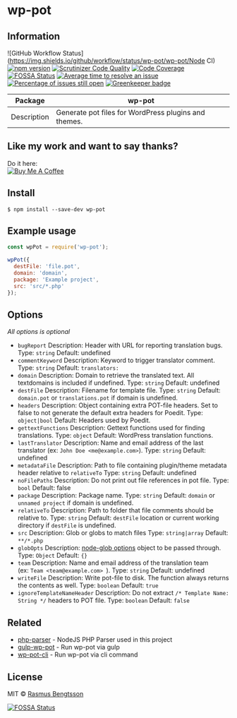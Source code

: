 # wp-pot

## Information

![GitHub Workflow Status](https://img.shields.io/github/workflow/status/wp-pot/wp-pot/Node CI) [![npm version](https://badge.fury.io/js/wp-pot.svg)](https://www.npmjs.com/package/wp-pot) [![Scrutinizer Code Quality](https://scrutinizer-ci.com/g/wp-pot/wp-pot/badges/quality-score.png?b=master)](https://scrutinizer-ci.com/g/wp-pot/wp-pot/?branch=master) [![Code Coverage](https://scrutinizer-ci.com/g/wp-pot/wp-pot/badges/coverage.png?b=master)](https://scrutinizer-ci.com/g/wp-pot/wp-pot/?branch=master)
[![FOSSA Status](https://app.fossa.io/api/projects/git%2Bgithub.com%2Fwp-pot%2Fwp-pot.svg?type=shield)](https://app.fossa.io/projects/git%2Bgithub.com%2Fwp-pot%2Fwp-pot?ref=badge_shield) [![Average time to resolve an issue](http://isitmaintained.com/badge/resolution/wp-pot/wp-pot.svg)](http://isitmaintained.com/project/wp-pot/wp-pot "Average time to resolve an issue") [![Percentage of issues still open](http://isitmaintained.com/badge/open/wp-pot/wp-pot.svg)](http://isitmaintained.com/project/wp-pot/wp-pot "Percentage of issues still open") [![Greenkeeper badge](https://badges.greenkeeper.io/wp-pot/wp-pot.svg)](https://greenkeeper.io/)

| Package     | wp-pot                                               |
| ----------- | ---------------------------------------------------- |
| Description | Generate pot files for WordPress plugins and themes. |

## Like my work and want to say thanks?
Do it here:  
<a href="https://www.buymeacoffee.com/rasmus" target="_blank"><img src="https://www.buymeacoffee.com/assets/img/custom_images/orange_img.png" alt="Buy Me A Coffee" style="height: auto !important;width: auto !important;" ></a>

## Install

```
$ npm install --save-dev wp-pot
```


## Example usage

```js
const wpPot = require('wp-pot');

wpPot({
  destFile: 'file.pot',
  domain: 'domain',
  package: 'Example project',
  src: 'src/*.php'
});
```


## Options

*All options is optional*

- `bugReport`
  Description: Header with URL for reporting translation bugs.
  Type: `string`
  Default: undefined
- `commentKeyword`
  Description: Keyword to trigger translator comment.
  Type: `string`
  Default: `translators:`
- `domain`
  Description: Domain to retrieve the translated text. All textdomains is included if undefined.
  Type: `string`
  Default: undefined
- `destFile`
  Description: Filename for template file.
  Type: `string`
  Default: `domain.pot` or `translations.pot` if domain is undefined.
- `headers`
  Description: Object containing extra POT-file headers. Set to false to not generate the default extra headers for Poedit.
  Type: `object|bool`
  Default: Headers used by Poedit.
- `gettextFunctions`
  Description: Gettext functions used for finding translations.
  Type: `object`
  Default: WordPress translation functions.
- `lastTranslator`
  Description: Name and email address of the last translator (ex: `John Doe <me@example.com>`).
  Type: `string`
  Default: undefined
- `metadataFile`
  Description: Path to file containing plugin/theme metadata header relative to `relativeTo`
  Type: `string`
  Default: undefined
- `noFilePaths`
  Description: Do not print out file references in pot file.
  Type: `bool`
  Default: false
- `package`
  Description: Package name.
  Type: `string`
  Default: `domain` or `unnamed project` if domain is undefined.
- `relativeTo`
  Description: Path to folder that file comments should be relative to.
  Type: `string`
  Default: `destFile` location or current working directory if `destFile` is undefined.
- `src`
  Description: Glob or globs to match files
  Type: `string|array`
  Default: `**/*.php`
- `globOpts`
  Description: [node-glob options](https://github.com/isaacs/node-glob#options) object to be passed through.
  Type: `Object`
  Default: `{}`
- `team`
  Description: Name and email address of the translation team (ex: `Team <team@example.com> `).
  Type: `string`
  Default: undefined
- `writeFile`
  Description: Write pot-file to disk. The function always returns the contents as well.
  Type: `boolean`
  Default: `true`
- `ignoreTemplateNameHeader`
  Description: Do not extract `/* Template Name: String */` headers to POT file.
  Type: `boolean`
  Default: `false`


## Related
- [php-parser](https://github.com/glayzzle/php-parser) - NodeJS PHP Parser used in this project
- [gulp-wp-pot](https://github.com/wp-pot/gulp-wp-pot) - Run wp-pot via gulp
- [wp-pot-cli](https://github.com/wp-pot/wp-pot-cli) - Run wp-pot via cli command


## License

MIT © [Rasmus Bengtsson](https://github.com/rasmusbe)


[![FOSSA Status](https://app.fossa.io/api/projects/git%2Bgithub.com%2Fwp-pot%2Fwp-pot.svg?type=large)](https://app.fossa.io/projects/git%2Bgithub.com%2Fwp-pot%2Fwp-pot?ref=badge_large)
